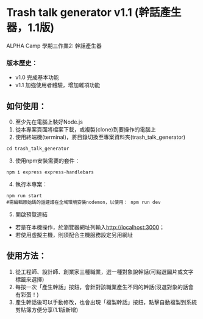 # Trash talk generator v1.1 (幹話產生器，1.1版)

ALPHA Camp 學期三作業2: 幹話產生器

### 版本歷史：
- v1.0 完成基本功能
- v1.1 加強使用者體驗，增加雜項功能

## 如何使用：
0. 至少先在電腦上裝好Node.js
1. 從本專案頁面將檔案下載，或複製(clone)到要操作的電腦上
2. 使用終端機(terminal)，將目錄切換至專案資料夾(trash_talk_generator)
```
cd trash_talk_generator
```
3. 使用npm安裝需要的套件：
```
npm i express express-handlebars
```
4. 執行本專案：
```
npm run start
#需編輯原始碼的話建議在全域環境安裝nodemon，以使用： npm run dev
```
5. 開啟預覽連結
- 若是在本機操作，於瀏覽器網址列輸入[http://localhost:3000](http://localhost:3000)；
- 若使用虛擬主機，則須配合主機服務設定另用網址

## 使用方法：
1. 從工程師、設計師、創業家三種職業，選一種對象說幹話(可點選圖片或文字標籤來選擇)
2. 每按一次「產生幹話」按鈕，會針對該職業產生不同的幹話(沒選對象的話會有彩蛋！)
3. 產生幹話後可以手動修改，也會出現「複製幹話」按鈕，點擊自動複製到系統剪貼簿方便分享(1.1版新增)